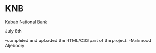 # KNB
Kabab National Bank

July 8th

-completed and uploaded the HTML/CSS part of the project. -Mahmood Aljeboory
